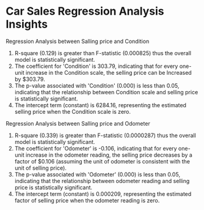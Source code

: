 # Car Sales Regression Analysis Insights

Regression Analysis between Salling price and Condition

1. R-square (0.129) is greater than F-statistic (0.000825) thus the overall model is
statistically significant.
2. The coefficient for 'Condition' is 303.79, indicating that for every one-unit increase in the
Condition scale, the selling price can be Increased by $303.79.
3. The p-value associated with 'Condition' (0.000) is less than 0.05, indicating that the
relationship between Condition scale and selling price is statistically significant.
4. The intercept term (constant) is 6284.16, representing the estimated selling price when
the Condition scale is zero.

Regression Analysis between Salling price and Odometer

1. R-square (0.339) is greater than F-statistic (0.0000287) thus the overall model is
statistically significant.
2. The coefficient for 'Odometer' is -0.106, indicating that for every one-unit increase in the
odometer reading, the selling price decreases by a factor of $0.106 (assuming the unit of
odometer is consistent with the unit of selling price).
3. The p-value associated with 'Odometer' (0.000) is less than 0.05, indicating that the
relationship between odometer reading and selling price is statistically significant.
4. The intercept term (constant) is 0.000209, representing the estimated factor of selling
price when the odometer reading is zero.

